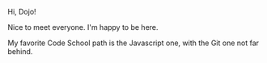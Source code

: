 Hi, Dojo!

Nice to meet everyone.  I'm happy to be here.

My favorite Code School path is the Javascript one, with the Git one not far behind.